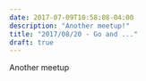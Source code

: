 ```yaml
---
date: 2017-07-09T10:58:08-04:00
description: "Another meetup!"
title: "2017/08/20 - Go and ..."
draft: true
---
```


Another meetup